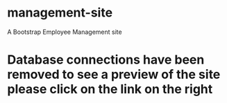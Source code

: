 # management-site
A Bootstrap Employee Management site

# Database connections have been removed to see a preview of the site please click on the link on the right
